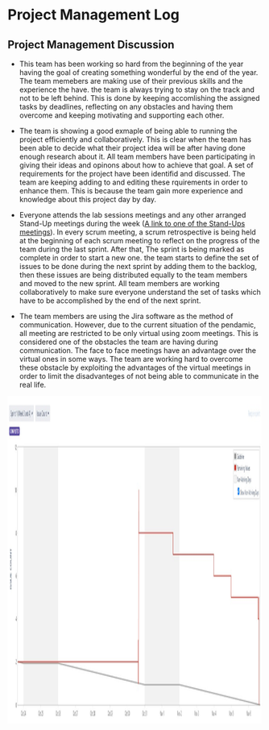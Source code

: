 # Project Management Log
## Project Management Discussion
* This team has been working so hard from the beginning of the year having the goal of creating something wonderful by the end of the year. The team memebers are making use of their previous skills and the experience the have. the team is always trying to stay on the track and not to be left behind. This is done by keeping accomlishing the assigned tasks by deadlines, reflecting on any obstacles and having them overcome and keeping motivating and supporting each other.  

* The team is showing a good exmaple of being able to running the project efficiently and collaboratively. This is clear when the team has been able to decide what their project idea will be after having done enough research about it. All team members have been participating in giving their ideas and opinons about how to achieve that goal. A set of requirements for the project have been identifid and discussed. The team are keeping adding to and editing these rquirements in order to enhance them. This is because the team gain more experience and knowledge about this project day by day.

* Everyone attends the lab sessions meetings and any other arranged Stand-Up meetings during the week ([A link to one of the Stand-Ups meetings](https://cseejira.essex.ac.uk/browse/A293011-98)). In every scrum meeting, a scrum retrospective is being held at the beginning of each scrum meeting to reflect on the progress of the team during the last sprint. After that, The sprint is being marked as complete in order to start a new one. the team starts to define the set of issues to be done during the next sprint by adding them to the backlog, then these issues are being distributed equally to the team members and moved to the new sprint. All team members are working collaboratively to make sure everyone understand the set of tasks which have to be accomplished by the end of the next sprint.

* The team members are using the Jira software as the method of communication. However, due to the current situation of the pendamic, all meeting are restricted to be only virtual using zoom meetings. This is considered one of the obstacles the team are having during communication. The face to face meetings have an advantage over the virtual ones in some ways. The team are working hard to overcome these obstacle by exploiting the advantages of the virtual meetings in order to limit the disadvanteges of not being able to communicate in the real life.

<img src="MVP/images/BurnDown_Chart_Sprint_1.jpg" alt="Burndown Chart of Sprint 1" width="800" height="650">
